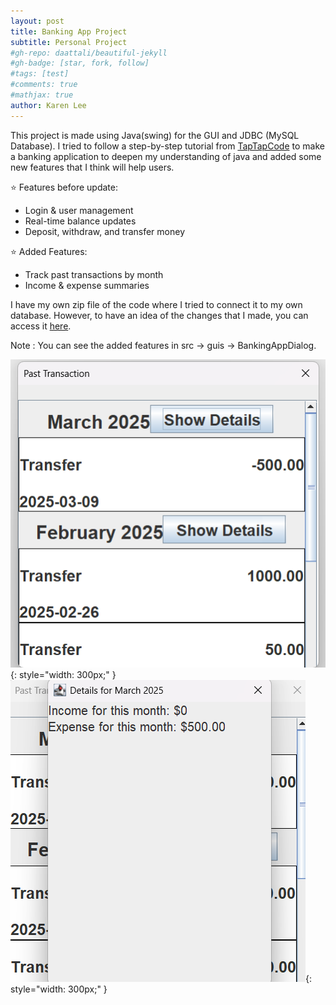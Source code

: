 ```yaml
---
layout: post
title: Banking App Project
subtitle: Personal Project
#gh-repo: daattali/beautiful-jekyll
#gh-badge: [star, fork, follow]
#tags: [test]
#comments: true
#mathjax: true
author: Karen Lee
---
```


This project is made using Java(swing) for the GUI and JDBC (MySQL Database). I tried to follow a step-by-step tutorial from [TapTapCode](https://github.com/curadProgrammer) to make a banking application to deepen my understanding of java and added some new features that I think will help users. 

⭐ Features before update: 
- Login & user management
- Real-time balance updates
- Deposit, withdraw, and transfer money

⭐ Added Features:
- Track past transactions by month
- Income & expense summaries

I have my own zip file of the code where I tried to connect it to my own database. However, to have an idea of the changes that I made, you can access it [here](https://github.com/krnl88/BankAppPractice). 

Note : You can see the added features in src -> guis -> BankingAppDialog.




![Bank App Gui1](/assets/img/bankApp3.png){: style="width: 300px;" }
![Bank App Gui2](/assets/img/bankingApp4.png){: style="width: 300px;" }



<!-- How about a yummy crepe?

![Crepe](https://beautifuljekyll.com/assets/img/crepe.jpg)

It can also be centered!

![Crepe](https://beautifuljekyll.com/assets/img/crepe.jpg){: .mx-auto.d-block :}

Here's a code chunk:

~~~
var foo = function(x) {
  return(x + 5);
}
foo(3)
~~~

And here is the same code with syntax highlighting:

```javascript
var foo = function(x) {
  return(x + 5);
}
foo(3)
```

And here is the same code yet again but with line numbers:

{% highlight javascript linenos %}
var foo = function(x) {
  return(x + 5);
}
foo(3)
{% endhighlight %}

## Boxes
You can add notification, warning and error boxes like this:

### Notification

{: .box-note}
**Note:** This is a notification box.

### Warning

{: .box-warning}
**Warning:** This is a warning box.

### Error

{: .box-error}
**Error:** This is an error box.

## Local URLs in project sites {#local-urls}

When hosting a *project site* on GitHub Pages (for example, `https://USERNAME.github.io/MyProject`), URLs that begin with `/` and refer to local files may not work correctly due to how the root URL (`/`) is interpreted by GitHub Pages. You can read more about it [in the FAQ](https://beautifuljekyll.com/faq/#links-in-project-page). To demonstrate the issue, the following local image will be broken **if your site is a project site:**

![Crepe](/assets/img/crepe.jpg)

If the above image is broken, then you'll need to follow the instructions [in the FAQ](https://beautifuljekyll.com/faq/#links-in-project-page). Here is proof that it can be fixed:

![Crepe]({{ '/assets/img/crepe.jpg' | relative_url }})

<details markdown="1">
<summary>Click here!</summary>
Here you can see an **expandable** section
</details>


==end -->